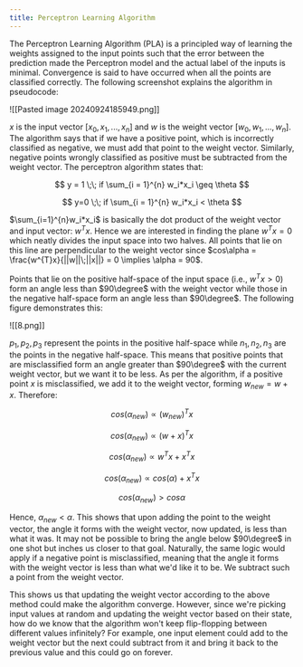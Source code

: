 ```yaml
---
title: Perceptron Learning Algorithm
---
```

The Perceptron Learning Algorithm (PLA) is a principled way of learning the weights assigned to the input points such that the error between the prediction made the Perceptron model and the actual label of the inputs is minimal. Convergence is said to have occurred when all the points are classified correctly. The following screenshot explains the algorithm in pseudocode:

![[Pasted image 20240924185949.png]]

$x$ is the input vector $[x_0,x_1,...,x_n]$ and $w$ is the weight vector $[w_0,w_1,...,w_n]$. The algorithm says that if we have a positive point, which is incorrectly classified as negative, we must add that point to the weight vector. Similarly, negative points wrongly classified as positive must be subtracted from the weight vector. The perceptron algorithm states that:

$$
y = 1 \;\; if \sum_{i = 1}^{n} w_i*x_i \geq \theta
$$

$$
y=0 \;\; if \sum_{i = 1}^{n} w_i*x_i < \theta
$$

$\sum_{i=1}^{n}w_i*x_i$ is basically the dot product of the weight vector and input vector: $w^{T}x$. Hence we are interested in finding the plane $w^{T}x = 0$ which neatly divides the input space into two halves. All points that lie on this line are perpendicular to the weight vector since $cos\alpha = \frac{w^{T}x}{||w||\;||x||} = 0 \implies \alpha = 90$.

Points that lie on the positive half-space of the input space (i.e., $w^{T}x>0$) form an angle less than $90\degree$ with the weight vector while those in the negative half-space form an angle less than $90\degree$. The following figure demonstrates this:

![[8.png]]

$p_1,p_2,p_3$ represent the points in the positive half-space while $n_1,n_2,n_3$ are the points in the negative half-space. This means that positive points that are misclassified form an angle greater than $90\degree$ with the current weight vector, but we want it to be less. As per the algorithm, if a positive point $x$ is misclassified, we add it to the weight vector, forming $w_{new} = w + x$. Therefore:

$$
cos(\alpha_{new}) \propto (w_{new})^{T}x
$$

$$
cos(\alpha_{new}) \propto (w+x)^{T}x
$$

$$
cos(\alpha_{new}) \propto w^{T}x + x^{T}x
$$

$$
cos(\alpha_{new}) \propto cos(\alpha) + x^{T}x
$$

$$
cos(\alpha_{new}) > cos\alpha
$$

Hence, $\alpha_{new} < \alpha$. This shows that upon adding the point to the weight vector, the angle it forms with the weight vector, now updated, is less than what it was. It may not be possible to bring the angle below $90\degree$ in one shot but inches us closer to that goal. Naturally, the same logic would apply if a negative point is misclassified, meaning that the angle it forms with the weight vector is less than what we'd like it to be. We subtract such a point from the weight vector.

This shows us that updating the weight vector according to the above method could make the algorithm converge. However, since we're picking input values at random and updating the weight vector based on their state, how do we know that the algorithm won't keep flip-flopping between different values infinitely? For example, one input element could add to the weight vector but the next could subtract from it and bring it back to the previous value and this could go on forever. 

